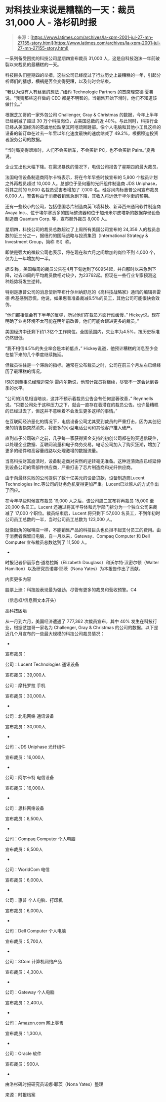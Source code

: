 <!--yml

类别：未分类

日期：2024-05-27 15:23:32

-->

# 对科技业来说是糟糕的一天：裁员 31,000 人 - 洛杉矶时报

> 来源：[https://www.latimes.com/archives/la-xpm-2001-jul-27-mn-27155-story.html](https://www.latimes.com/archives/la-xpm-2001-jul-27-mn-27155-story.html)

一系列备受困扰的科技公司星期四宣布裁员 31,000 人，这是自科技泡沫一年前破裂以来裁员的最糟糕的一天。

科技巨头们星期四的举措，这些公司已经度过了行业历史上最糟糕的一年，引起分析师们的猜想，横祸是否会变得更糟，以及何时会结束。

“我认为没有人有丝毫的想法，”纽约 Technologic Partners 的首席理查德·夏弗说。“我猜那些这样做的 CEO 都是不明智的。当销售开始下滑时，他们不知道该做什么。”

根据芝加哥的一家外包公司 Challenger, Gray & Christmas 的数据，今年上半年已经削减了超过 30 万个科技岗位，占美国总数的近 40%。与此同时，科技行业已经从美国经济的英雄地位跌至其阿喀琉斯踵部。像个人电脑和其他小工具这样的设备的新订单在过去一年里以年化速度最快的速度缩减了 49.2%，根据穆迪投资者服务公司的数据。

“当时局变得艰难时，人们不会买新车，不会买新 PC，也不会买新 Palm。”夏弗说。

企业支出也大幅下降。在需求暴跌的情况下，电信公司报告了星期四的最大裁员。

法国电信设备制造商阿尔卡特表示，将在今年早些时候宣布的 5,800 个裁员计划之外再裁员超过 10,000 人。总部位于圣何塞的光纤组件制造商 JDS Uniphase，将其之前的 9,000 名裁员受害者增加了 7,000 名。硅谷风向标惠普公司宣布裁员 6,000 人，警告称由于消费者销售急剧下降，其收入将远低于华尔街的预期。

还有一些较小的公司，包括德国芯片制造商英飞凌科技、新泽西州通讯软件制造商 Avaya Inc.、位于埃尔塞贡多的国际整流器和位于加州米尔皮塔斯的数据存储设备制造商 Quantum Corp. 等，宣布额外裁员 8,000 人。

星期四，科技公司的裁员总数超过了上周所有美国公司宣布的 24,356 人的裁员总数的近三分之一，据纽约的国际战略与投资集团（International Strategy & Investment Group，简称 ISI）称。

即使是强大的微软公司也表示，将在现在和六月之间增加的岗位不到 4,000 个，仅为上一年增加的一半。

据ISI称，美国每周的裁员公告在4月下旬达到了60954起，并自那时以来急剧下降，过去四周的平均裁员数相对较少，为23762起。但现在一些行业专家预测这种趋势将发生逆转。

特别是惠普公司的消息使新罕布什尔州纳舒厄的《高科技战略家》通讯的编辑弗雷德·希基感到恐慌。他说，如果惠普准备裁减6.5%的员工，其他公司可能很快会效仿。

“他们都相信会有下半年的反弹，所以他们在裁员方面行动缓慢，” Hickey说。现在明确了业务环境不太可能在明年前改善，他们可能会跟进更多的裁员。”

美国经济中还剩下约1.3亿个工作岗位。全国范围内，失业率为4.5%，按历史标准仍然很低。

“我不相信4.5%的失业率会是本轮低点，” Hickey说道，他预计糟糕的消息至少会在接下来的几个季度继续拖延。

但裁员往往是一个滞后的指标。通常在公布裁员之时，公司在前三个月左右已经经历了最糟糕的情况。

ISI的副董事总经理迈克尔·雷内尔斯说，他预计裁员将继续，尽管不一定会达到春季的水平。

“公司的消息相当暗淡，这并不预示着裁员公告会有任何显著改善，” Reynnells说。“只要公司处于这种压力之下，就会一直存在着潜在的裁员公告。也许最糟糕的已经过去了，但这并不意味着不会发生更多这样的事情。”

在互联网经济恶化的情况下，电信设备公司尤其受到裁员的严重打击，因为其创纪录的销售额突然消失，将更多的小型电话公司和其他客户推入破产。

直到点子公司破产之前，几乎每一家获得资金支持的初创公司都在购买通信硬件，以处理企业数据、互联网流量和电子商务交易。电话公司加入了购买狂潮，增加了更多的硬件和高容量线路以处理激增的数据流量。

当高科技财富崩溃时，设备制造商对突然的逆转毫无准备。这种涟漪效应已经延伸到设备公司的零部件供应商，严重打击了芯片制造商和光纤供应商。

由于向最终失败的公司提供了数十亿美元的设备贷款，设备制造商Lucent Technologies Inc.等公司的财务危机变得更加严重。Lucent已以惊人的方式作出了回应。

在今年早些时候宣布裁员 19,000 人之后，该公司周二宣布将再裁员 15,000 至 20,000 名员工。Lucent 还通过将其半导体和光学部门拆分为一个独立公司来裁减了 17,000 个职位。裁员结束后，Lucent 将只剩下 57,000 名员工，不到年初时公司员工总数的一半，当时公司员工总数为 123,000 人。

就像街角的咖啡店一样，不能销售产品的科技巨头也负担不起支付员工的费用。由于消费者保留旧电脑，自一月以来，Gateway、Compaq Computer 和 Dell Computer 宣布裁员总数达到了 11,500 人。

*

时报记者伊丽莎白·道格拉斯（Elizabeth Douglass）和沃尔特·汉密尔顿（Walter Hamilton）以及研究员诺娜·耶茨（Nona Yates）为本报告作出了贡献。

内页更多内容

股票上涨：科技股表现最为强劲，尽管有更多的裁员和营收预警。C4

（信息框/信息图文本开头）

高科技困境

从一月到六月，美国经济遭遇了 777,362 次裁员宣布，其中 40% 发生在科技行业，根据芝加哥一家名为 Challenger, Gray & Christmas 的公司的数据。以下是近几个月宣布的一些最大规模的科技公司裁员情况：

*

宣布裁员：

公司：Lucent Technologies 通讯设备

宣布裁员：39,000人

公司：摩托罗拉 手机

宣布裁员：30,000人

*

公司：北电网络 通讯设备

宣布裁员：30,000人

*

公司：JDS Uniphase 光纤组件

宣布裁员：16,000人

*

公司：阿尔卡特 电信设备

宣布裁员：16,000人

*

公司：思科网络设备

宣布裁员：8,500人

*

公司：Compaq Computer 个人电脑

宣布裁员：8,500人

*

公司：WorldCom 电信

宣布裁员：6,000人

*

公司：惠普 个人电脑、打印机

宣布裁员：6,000人

*

公司：Dell Computer 个人电脑

宣布裁员：5,700人

*

公司：3Com 计算机网络产品

宣布裁员：4,300人

*

公司：Gateway 个人电脑

宣布裁员：2,400人

*

公司：Amazon.com 网上零售

宣布裁员：1,300人

*

公司：Oracle 软件

宣布裁员：900人

*

由洛杉矶时报研究员诺娜·耶茨（Nona Yates）整理

来源：时报档案
